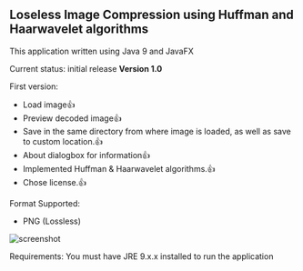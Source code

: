 ## Loseless Image Compression using Huffman and Haarwavelet algorithms

This application written using Java 9 and JavaFX

Current status: initial release **Version 1.0**

First version:
- Load image:+1:
- Preview decoded image:+1:
- Save in the same directory from where image is loaded, as well as save to custom location.:+1:
- About dialogbox for information:+1:
- Implemented Huffman & Haarwavelet algorithms.:+1:
- Chose license.:+1:

Format Supported:
- PNG (Lossless)

![screenshot](https://github.com/umairreaz/image-compression/blob/master/bin/screenshot.png) 

Requirements:
You must have JRE 9.x.x installed to run the application
